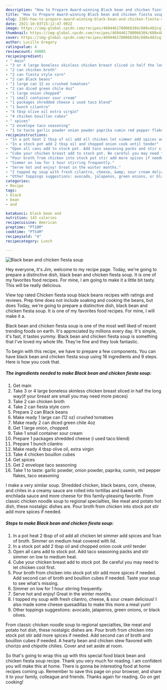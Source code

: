 ```yaml
---
description: "How to Prepare Award-winning Black bean and chicken fiesta soup"
title: "How to Prepare Award-winning Black bean and chicken fiesta soup"
slug: 2385-how-to-prepare-award-winning-black-bean-and-chicken-fiesta-soup
date: 2021-10-03T15:12:47.992Z
image: https://img-global.cpcdn.com/recipes/4694461780066304/680x482cq70/black-bean-and-chicken-fiesta-soup-recipe-main-photo.jpg
thumbnail: https://img-global.cpcdn.com/recipes/4694461780066304/680x482cq70/black-bean-and-chicken-fiesta-soup-recipe-main-photo.jpg
cover: https://img-global.cpcdn.com/recipes/4694461780066304/680x482cq70/black-bean-and-chicken-fiesta-soup-recipe-main-photo.jpg
author: Lucille Gregory
ratingvalue: 4
reviewcount: 49005
recipeingredient:
- " main"
- "3 or 4 large boneless skinless chicken breast sliced in half the long wayif your breast are small you may need more pieces"
- "2 can chicken broth"
- "2 can fiesta style corn"
- "2 can Black beans"
- "1 large can 12 oz crushed tomatoes"
- "2 can diced green chile 4oz"
- "1 large onion chopped"
- "1 small container sour cream"
- "1 packages shredded cheese i used taco blend"
- "1 bunch cilantro"
- "4 tbsp olive oil extra virgin"
- "4 chicken bouillon cubes"
- " spices"
- "2 envelope taco seasoning"
- "1 to taste garlic powder onion powder paprika cumin red pepper flakes taco seasoning"
recipeinstructions:
- "In a pot heat 2 tbsp of oil add all chicken let simmer add spices and 1can of broth. Simmer on medium heat covered with lid."
- "In a stock pot add 2 tbsp oil and chopped onion cook until tender"
- "Open all cans add to stock pot. Add taco seasoning packs and stir simmer on low to medium heat."
- "Cube your chicken breast add to stock pot. Be careful you may need to let chicken cool first."
- "Pour broth from chicken into stock pot stir add more spices if needed. Add second can of broth and bouillon cubes if needed. Taste your soup to see what&#39;s missing."
- "Simmer on low for 1 hour stirring frequently."
- "Serve hot and enjoy! Great in the winter months."
- "I topped my soup with fresh cilantro, cheese, &amp; sour cream delicious! I also made some cheese quesadillas to make this more a meal yum!"
- "Other toppings suggestions: avocado, jalapenos, green onions, or black olives."
categories:
- Recipe
tags:
- black
- bean
- and

katakunci: black bean and 
nutrition: 143 calories
recipecuisine: American
preptime: "PT10M"
cooktime: "PT54M"
recipeyield: "4"
recipecategory: Lunch

---
```



![Black bean and chicken fiesta soup](https://img-global.cpcdn.com/recipes/4694461780066304/680x482cq70/black-bean-and-chicken-fiesta-soup-recipe-main-photo.jpg)

Hey everyone, it's Jim, welcome to my recipe page. Today, we're going to prepare a distinctive dish, black bean and chicken fiesta soup. It is one of my favorites food recipes. For mine, I am going to make it a little bit tasty. This will be really delicious.

View top rated Chicken fiesta soup black beans recipes with ratings and reviews. Prep time does not include soaking and cooking the beans, but does Today, we&#39;re going to prepare a distinctive dish, black bean and chicken fiesta soup. It is one of my favorites food recipes. For mine, I will make it a.

Black bean and chicken fiesta soup is one of the most well liked of recent trending foods on earth. It's appreciated by millions every day. It's simple, it's fast, it tastes yummy. Black bean and chicken fiesta soup is something that I've loved my whole life. They're fine and they look fantastic.


To begin with this recipe, we have to prepare a few components. You can have black bean and chicken fiesta soup using 16 ingredients and 9 steps. Here is how you cook that.

<!--inarticleads1-->

##### The ingredients needed to make Black bean and chicken fiesta soup:

1. Get  main
1. Take 3 or 4 large boneless skinless chicken breast sliced in half the long way(if your breast are small you may need more pieces)
1. Take 2 can chicken broth
1. Take 2 can fiesta style corn
1. Prepare 2 can Black beans
1. Make ready 1 large can (12 oz) crushed tomatoes
1. Make ready 2 can diced green chile 4oz
1. Get 1 large onion, chopped
1. Take 1 small container sour cream
1. Prepare 1 packages shredded cheese (i used taco blend)
1. Prepare 1 bunch cilantro
1. Make ready 4 tbsp olive oil, extra virgin
1. Take 4 chicken bouillon cubes
1. Get  spices
1. Get 2 envelope taco seasoning
1. Take 1 to taste: garlic powder, onion powder, paprika, cumin, red pepper flakes, taco seasoning


I make a very similar soup. Shredded chicken, black beans, corn, cheese, and chiles in a creamy sauce are rolled into tortillas and baked with enchilada sauce and more cheese for this family-pleasing favorite. From classic chicken noodle soup to regional specialties, like meat and potato hot dish, these nostalgic dishes are. Pour broth from chicken into stock pot stir add more spices if needed. 

<!--inarticleads2-->

##### Steps to make Black bean and chicken fiesta soup:

1. In a pot heat 2 tbsp of oil add all chicken let simmer add spices and 1can of broth. Simmer on medium heat covered with lid.
1. In a stock pot add 2 tbsp oil and chopped onion cook until tender
1. Open all cans add to stock pot. Add taco seasoning packs and stir simmer on low to medium heat.
1. Cube your chicken breast add to stock pot. Be careful you may need to let chicken cool first.
1. Pour broth from chicken into stock pot stir add more spices if needed. Add second can of broth and bouillon cubes if needed. Taste your soup to see what&#39;s missing.
1. Simmer on low for 1 hour stirring frequently.
1. Serve hot and enjoy! Great in the winter months.
1. I topped my soup with fresh cilantro, cheese, &amp; sour cream delicious! I also made some cheese quesadillas to make this more a meal yum!
1. Other toppings suggestions: avocado, jalapenos, green onions, or black olives.


From classic chicken noodle soup to regional specialties, like meat and potato hot dish, these nostalgic dishes are. Pour broth from chicken into stock pot stir add more spices if needed. Add second can of broth and bouillon cubes if needed. A hearty bean and chicken stew flavored with chorizo and chipotle chilies. Cover and set aside at room. 

So that's going to wrap this up with this special food black bean and chicken fiesta soup recipe. Thank you very much for reading. I am confident you will make this at home. There is gonna be interesting food at home recipes coming up. Remember to save this page on your browser, and share it to your family, colleague and friends. Thanks again for reading. Go on get cooking!
